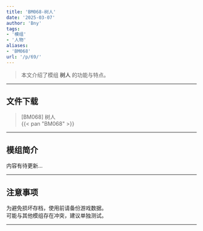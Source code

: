 ```yaml
---
title: 'BM068-树人'
date: '2025-03-07'
author: 'Bny'
tags:
- '模组'
- '人物'
aliases:
- 'BM068'
url: '/p/69/'
---
```


> 本文介绍了模组 **树人** 的功能与特点。

---

## 文件下载

> [BM068] 树人  
{{< pan "BM068" >}}  

---

## 模组简介

>  
内容有待更新...  

---

## 注意事项

>  
为避免损坏存档，使用前请备份游戏数据。  
可能与其他模组存在冲突，建议单独测试。  

---

